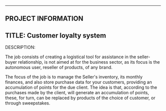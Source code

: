 -------------------------------------------------------------
PROJECT INFORMATION
-------------------------------------------------------------
TITLE: Customer loyalty system
-------------------------------------------------------------
DESCRIPTION:

The job consists of creating a logistical tool
for assistance in the seller-buyer relationship, is not aimed at
for the business sector, as its focus is the autonomous user,
reseller of products, of any brand.

The focus of the job is to manage the Seller's inventory, its
monthly finances, and also store purchase data for your
customers, providing an accumulation of points for the due
client. The idea is that, according to the purchases made
by the client, will generate an accumulation of points, these, for
turn, can be replaced by products of the choice of
customer, or through sweepstakes.
